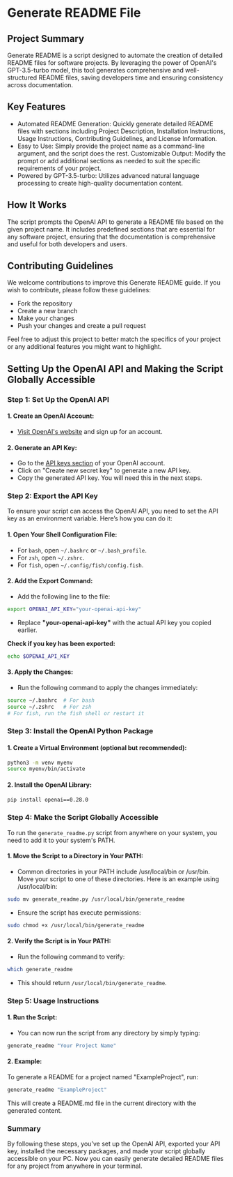 # Generate README File

## Project Summary
Generate README is a script designed to automate the creation of detailed README files for software projects. By leveraging the power of OpenAI's GPT-3.5-turbo model, this tool generates comprehensive and well-structured README files, saving developers time and ensuring consistency across documentation.

## Key Features
- Automated README Generation: Quickly generate detailed README files with sections including Project Description, Installation Instructions, Usage Instructions, Contributing Guidelines, and License Information.
- Easy to Use: Simply provide the project name as a command-line argument, and the script does the rest.
Customizable Output: Modify the prompt or add additional sections as needed to suit the specific requirements of your project.
- Powered by GPT-3.5-turbo: Utilizes advanced natural language processing to create high-quality documentation content.

## How It Works
The script prompts the OpenAI API to generate a README file based on the given project name. It includes predefined sections that are essential for any software project, ensuring that the documentation is comprehensive and useful for both developers and users.

## Contributing Guidelines
We welcome contributions to improve this Generate README guide. If you wish to contribute, please follow these guidelines:
- Fork the repository
- Create a new branch
- Make your changes
- Push your changes and create a pull request

Feel free to adjust this project to better match the specifics of your project or any additional features you might want to highlight.

## Setting Up the OpenAI API and Making the Script Globally Accessible

### Step 1: Set Up the OpenAI API

#### 1. Create an OpenAI Account:

- [Visit OpenAI's website](https://platform.openai.com/signup) and sign up for an account.

#### 2. Generate an API Key:

- Go to the [API keys section](https://platform.openai.com/account/api-keys) of your OpenAI account.
- Click on "Create new secret key" to generate a new API key.
- Copy the generated API key. You will need this in the next steps.

### Step 2: Export the API Key
To ensure your script can access the OpenAI API, you need to set the API key as an environment variable. Here’s how you can do it:

#### 1. Open Your Shell Configuration File:

- For `bash`, open `~/.bashrc` or `~/.bash_profile`.
- For `zsh`, open `~/.zshrc`.
- For `fish`, open `~/.config/fish/config.fish`.

#### 2. Add the Export Command:

- Add the following line to the file:

```sh
export OPENAI_API_KEY="your-openai-api-key"
```
- Replace **"your-openai-api-key"** with the actual API key you copied earlier.

**Check if you key has been exported:**
```bash
echo $OPENAI_API_KEY
```

#### 3. Apply the Changes:

 - Run the following command to apply the changes immediately:

```bash
source ~/.bashrc  # For bash
source ~/.zshrc   # For zsh
# For fish, run the fish shell or restart it
```

### Step 3: Install the OpenAI Python Package

#### 1. Create a Virtual Environment (optional but recommended):

```bash
python3 -m venv myenv
source myenv/bin/activate
```
#### 2. Install the OpenAI Library:

```bash
pip install openai==0.28.0
```
### Step 4: Make the Script Globally Accessible
To run the `generate_readme.py` script from anywhere on your system, you need to add it to your system's PATH.

#### 1. Move the Script to a Directory in Your PATH:

- Common directories in your PATH include /usr/local/bin or /usr/bin. Move your script to one of these directories. Here is an example using /usr/local/bin:

```bash
sudo mv generate_readme.py /usr/local/bin/generate_readme
```
- Ensure the script has execute permissions:

```bash
sudo chmod +x /usr/local/bin/generate_readme
```
#### 2. Verify the Script is in Your PATH:

- Run the following command to verify:

```sh
which generate_readme
```
- This should return `/usr/local/bin/generate_readme`.

### Step 5: Usage Instructions
#### 1. Run the Script:

- You can now run the script from any directory by simply typing:

```bash
generate_readme "Your Project Name"
```
#### 2. Example:

To generate a README for a project named "ExampleProject", run:

```bash
generate_readme "ExampleProject"
```
This will create a README.md file in the current directory with the generated content.

### Summary
By following these steps, you’ve set up the OpenAI API, exported your API key, installed the necessary packages, and made your script globally accessible on your PC. Now you can easily generate detailed README files for any project from anywhere in your terminal.